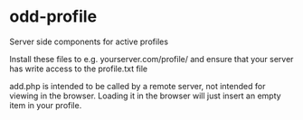 odd-profile
===========

Server side components for active profiles

Install these files to e.g. yourserver.com/profile/ and ensure that your server has write access to the profile.txt file

add.php is intended to be called by a remote server, not intended for viewing in the browser. Loading it in the browser will just insert an empty item in your profile.
